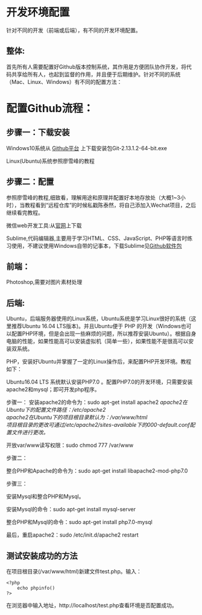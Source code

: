 <h1>开发环境配置</h1>
<p>针对不同的开发（前端或后端），有不同的开发环境配置。</p>
<h2>整体:</h2>
<p>首先所有人需要配置好Github版本控制系统，其作用是方便团队协作开发，将代码共享给所有人，也起到监督的作用，并且便于后期维护。针对不同的系统（Mac、Linux、Windows）有不同的配置方法：</p>
<h1>配置Github流程：</h1>
<h2>步骤一：下载安装</h2>
<p>Windows10系统从 <a href=https://github.com/chentairan/Wechat/tree/master/软件包/Git-Win>Github平台<a> 上下载安装包Git-2.13.1.2-64-bit.exe</p>
<p>Linux(Ubuntu)系统参照廖雪峰的教程</p>
<h2>步骤二：配置</h2>
<p>参照廖雪峰的教程,细致看，理解用途和原理并配置好本地存放处（大概1~3小时），当教程看到“远程仓库”的时候私戳陈泰然，将自己添加入Wechat项目，之后继续看完教程。</p>
<p>微信web开发工具:从<a href=https://mp.weixin.qq.com/debug/wxadoc/dev/devtools/download.html>官网</a>上下载</p>
<p>Sublime,代码编辑器,主要用于学习HTML、CSS、JavaScript、PHP等语言时练习使用，不建议使用Windows自带的记事本，下载Sublime见<a href=https://github.com/chentairan/Wechat/tree/master/软件包/Sublime3>Github软件包<a></p>
<h2>前端：</h2>
<p>Photoshop,需要对图片素材处理</p>
<h2>后端:</h2>
<p>Ubuntu，后端服务器使用的Linux系统，Ubuntu系统是学习Linux很好的系统（这里推荐Ubuntu 16.04 LTS版本)。并且Ubuntu便于 PHP 的开发（Windows也可以配置PHP环境，但是会出现一些麻烦的问题，所以推荐安装Ubuntu）。根据自身电脑的性能，如果性能高可以安装虚拟机（简单一些），如果性能不是很高可以安装双系统。</p>
<p>PHP，安装好Ubuntu并掌握了一定的Linux操作后，来配置PHP开发环境。教程如下：</p>
<p>Ubuntu16.04 LTS 系统默认安装PHP7.0 。配置PHP7.0的开发环境，只需要安装apache2和mysql；即可开发php程序。</p>
<p>步骤一： 安装apache2的命令为：sudo apt-get install apache2 
<i>apache2在Ubuntu下的配置文件路径：/etc/apache2</i></br>
<i>apache2在Ubuntu下的项目根目录默认为：/var/www/html </i></br>
<i>项目根目录的更改可通过/etc/apache2/sites-available下的000-default.conf配置文件进行更改。</i></br>
<p>开放var/www读写权限：sudo chmod 777 /var/www</p>
<p>步骤二：<p> 
<p>整合PHP和Apache的命令为：sudo apt-get install libapache2-mod-php7.0</p>
<p>步骤三： </p>
<p>安装Mysql和整合PHP和Mysql。 </p>
<p>安装Mysql的命令：sudo apt-get install mysql-server </p>
<p>整合PHP和Mysql的命令：sudo apt-get install php7.0-mysql</p>
<p>最后，重启apache2：sudo /etc/init.d/apache2 restart </p>
<h2>测试安装成功的方法</h2>
<p>在项目根目录(/var/www/html)新建文件test.php。输入：</p>
<code><pre>
&lt?php
	echo phpinfo()
?&gt
</pre></code>
<p>在浏览器中输入地址，http://localhost/test.php查看环境是否配置成功。</p>

